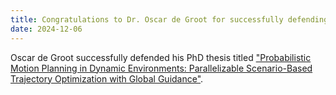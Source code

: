 ```yaml
---
title: Congratulations to Dr. Oscar de Groot for successfully defending his PhD thesis!
date: 2024-12-06
---
```


Oscar de Groot successfully defended his PhD thesis titled ["Probabilistic Motion Planning in Dynamic Environments: Parallelizable Scenario-Based Trajectory Optimization with Global Guidance"](https://research.tudelft.nl/en/publications/probabilistic-motion-planning-in-dynamic-environments-paralleliza).
